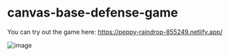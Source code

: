 # canvas-base-defense-game<br>

You can try out the game here: https://peppy-raindrop-855249.netlify.app/

![image](https://user-images.githubusercontent.com/107896951/177020119-e9ddeb82-b223-4787-8178-3989f2db7ccd.png)






